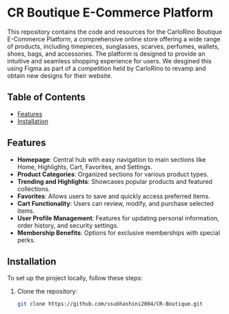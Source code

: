 # CR Boutique E-Commerce Platform

This repository contains the code and resources for the CarloRino Boutique E-Commerce Platform, a comprehensive online store offering a wide range of products, including timepieces, sunglasses, scarves, perfumes, wallets, shoes, bags, and accessories. The platform is designed to provide an intuitive and seamless shopping experience for users. We desgined this using Figma as part of a competition held by CarloRino to revamp and obtain new designs for their website.

## Table of Contents

- [Features](#features)
- [Installation](#installation)
  

## Features

- **Homepage**: Central hub with easy navigation to main sections like Home, Highlights, Cart, Favorites, and Settings.
- **Product Categories**: Organized sections for various product types.
- **Trending and Highlights**: Showcases popular products and featured collections.
- **Favorites**: Allows users to save and quickly access preferred items.
- **Cart Functionality**: Users can review, modify, and purchase selected items.
- **User Profile Management**: Features for updating personal information, order history, and security settings.
- **Membership Benefits**: Options for exclusive memberships with special perks.

## Installation

To set up the project locally, follow these steps:

1. Clone the repository:
   ```bash
   git clone https://github.com/ssubhashini2004/CR-Boutique.git
